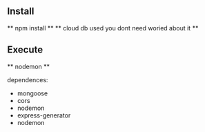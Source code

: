## Install 
** npm install **
** cloud db used you dont need woried about it **

## Execute 
** nodemon **

dependences:
- mongoose
- cors
- nodemon
- express-generator
- nodemon


